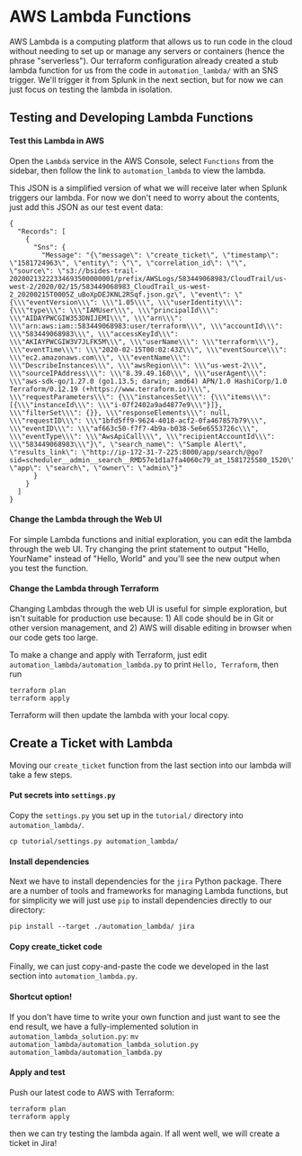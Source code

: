 # AWS Lambda Functions
AWS Lambda is a computing platform that allows us to run code in the cloud without needing to set up or manage any servers or containers (hence the phrase "serverless"). Our terraform configuration already created a stub lambda function for us from the code in `automation_lambda/` with an SNS trigger. We'll trigger it from Splunk in the next section, but for now we can just focus on testing the lambda in isolation.

## Testing and Developing Lambda Functions
#### Test this Lambda in AWS
Open the `Lambda` service in the AWS Console, select `Functions` from the sidebar, then follow the link to `automation_lambda` to view the lambda.

This JSON is a simplified version of what we will receive later when Splunk triggers our lambda. For now we don't need to worry about the contents, just add this JSON as our test event data:
```
{
  "Records": [
    {
      "Sns": {
        "Message": "{\"message\": \"create_ticket\", \"timestamp\": \"1581724963\", \"entity\": \"\", \"correlation_id\": \"\", \"source\": \"s3://bsides-trail-20200213222334693500000001/prefix/AWSLogs/583449068983/CloudTrail/us-west-2/2020/02/15/583449068983_CloudTrail_us-west-2_20200215T0005Z_uBoXpDEJKNL2RSqf.json.gz\", \"event\": \"{\\\"eventVersion\\\": \\\"1.05\\\", \\\"userIdentity\\\": {\\\"type\\\": \\\"IAMUser\\\", \\\"principalId\\\": \\\"AIDAYPWCGIW353DNIJEMI\\\", \\\"arn\\\": \\\"arn:aws:iam::583449068983:user/terraform\\\", \\\"accountId\\\": \\\"583449068983\\\", \\\"accessKeyId\\\": \\\"AKIAYPWCGIW3V7JLFK5M\\\", \\\"userName\\\": \\\"terraform\\\"}, \\\"eventTime\\\": \\\"2020-02-15T00:02:43Z\\\", \\\"eventSource\\\": \\\"ec2.amazonaws.com\\\", \\\"eventName\\\": \\\"DescribeInstances\\\", \\\"awsRegion\\\": \\\"us-west-2\\\", \\\"sourceIPAddress\\\": \\\"8.39.49.160\\\", \\\"userAgent\\\": \\\"aws-sdk-go/1.27.0 (go1.13.5; darwin; amd64) APN/1.0 HashiCorp/1.0 Terraform/0.12.19 (+https://www.terraform.io)\\\", \\\"requestParameters\\\": {\\\"instancesSet\\\": {\\\"items\\\": [{\\\"instanceId\\\": \\\"i-07f2402a9ad4877e9\\\"}]}, \\\"filterSet\\\": {}}, \\\"responseElements\\\": null, \\\"requestID\\\": \\\"1bfd5ff9-9624-4018-acf2-0fa467857b79\\\", \\\"eventID\\\": \\\"af663c50-f7f7-4b9a-b038-5e6e6553726c\\\", \\\"eventType\\\": \\\"AwsApiCall\\\", \\\"recipientAccountId\\\": \\\"583449068983\\\"}\", \"search_name\": \"Sample Alert\", \"results_link\": \"http://ip-172-31-7-225:8000/app/search/@go?sid=scheduler__admin__search__RMD57e1d1a7fa4060c79_at_1581725580_1520\", \"app\": \"search\", \"owner\": \"admin\"}"
      }
    }
  ]
}
```

#### Change the Lambda through the Web UI
For simple Lambda functions and initial exploration, you can edit the lambda through the web UI. Try changing the print statement to output "Hello, YourName" instead of "Hello, World" and you'll see the new output when you test the function.

#### Change the Lambda through Terraform
Changing Lambdas through the web UI is useful for simple exploration, but isn't suitable for production use because: 1) All code should be in Git or other version management, and 2) AWS will disable editing in browser when our code gets too large.

To make a change and apply with Terraform, just edit `automation_lambda/automation_lambda.py` to print `Hello, Terraform`, then run
```
terraform plan
terraform apply
```

Terraform will then update the lambda with your local copy.

## Create a Ticket with Lambda
Moving our `create_ticket` function from the last section into our lambda will take a few steps.

#### Put secrets into `settings.py`
Copy the `settings.py` you set up in the `tutorial/` directory into `automation_lambda/`.

```
cp tutorial/settings.py automation_lambda/
```

#### Install dependencies
Next we have to install dependencies for the `jira` Python package. There are a number of tools and frameworks for managing Lambda functions, but for simplicity we will just use `pip` to install dependencies directly to our directory:
```
pip install --target ./automation_lambda/ jira
```

#### Copy create_ticket code
Finally, we can just copy-and-paste the code we developed in the last section into `automation_lambda.py`.

#### Shortcut option!
If you don't have time to write your own function and just want to see the end result, we have a fully-implemented solution in `automation_lambda_solution.py`:
```mv automation_lambda/automation_lambda_solution.py automation_lambda/automation_lambda.py```

#### Apply and test
Push our latest code to AWS with Terraform:
```
terraform plan
terraform apply
```
then we can try testing the lambda again. If all went well, we will create a ticket in Jira!

